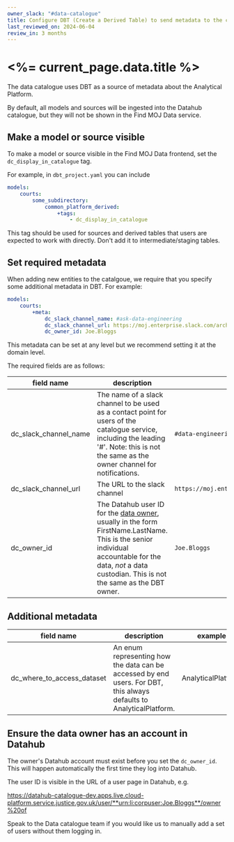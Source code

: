 ```yaml
---
owner_slack: "#data-catalogue"
title: Configure DBT (Create a Derived Table) to send metadata to the catalogue
last_reviewed_on: 2024-06-04
review_in: 3 months
---
```


# <%= current_page.data.title %>

The data catalogue uses DBT as a source of metadata about the Analytical Platform.

By default, all models and sources will be ingested into the Datahub catalogue, but they will not be shown in the Find MOJ Data service.

## Make a model or source visible

To make a model or source visible in the Find MOJ Data frontend, set the `dc_display_in_catalogue` tag.

For example, in `dbt_project.yaml` you can include

```yaml
models:
    courts:
        some_subdirectory:
            common_platform_derived:
                +tags:
                    - dc_display_in_catalogue
```

This tag should be used for sources and derived tables that users are expected to work with directly. Don't add it to intermediate/staging tables.

## Set required metadata

When adding new entities to the catalgoue, we require that you specify some additional metadata in DBT. For example:

```yaml
models:
    courts:
        +meta:
            dc_slack_channel_name: #ask-data-engineering
            dc_slack_channel_url: https://moj.enterprise.slack.com/archives/C8X3PP1TN
            dc_owner_id: Joe.Bloggs
```

This metadata can be set at any level but we recommend setting it at the domain level.

The required fields are as follows:

| field name | description | example |
| -- | -- | -- |
| dc_slack_channel_name | The name of a slack channel to be used as a contact point for users of the catalogue service, including the leading '#'. Note: this is not the same as the owner channel for notifications. | `#data-engineering` |
| dc_slack_channel_url | The URL to the slack channel | `https://moj.enterprise.slack.com/archives/C8X3PP1TN` |
| dc_owner_id | The Datahub user ID for the [data owner](https://www.gov.uk/government/publications/essential-shared-data-assets-and-data-ownership-in-government/data-ownership-in-government-html#data-owner-2), usually in the form FirstName.LastName. This is the senior individual accountable for the data, *not* a data custodian. This is not the same as the DBT owner. | `Joe.Bloggs` |

## Additional metadata

| field name | description | example |
| -- | -- | -- |
| dc_where_to_access_dataset | An enum representing how the data can be accessed by end users. For DBT, this always defaults to AnalyticalPlatform. | AnalyticalPlatform |

## Ensure the data owner has an account in Datahub

The owner's Datahub account must exist before you set the `dc_owner_id`. This will happen automatically the first time they log into Datahub.

The user ID is visible in the URL of a user page in Datahub, e.g.

https://datahub-catalogue-dev.apps.live.cloud-platform.service.justice.gov.uk/user/**urn:li:corpuser:Joe.Bloggs**/owner%20of

Speak to the Data catalogue team if you would like us to manually add a set of users without them logging in.
